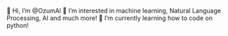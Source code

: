 👋 Hi, I’m @OzumAl
👀 I’m interested in machine learning, Natural Language Processing, AI and much more!
🌱 I’m currently learning how to code on python!

